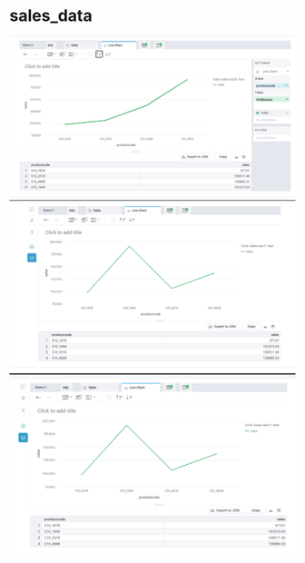 # sales_data


![](/images/sales_data_by_sales.png)
![](/images/sales_data_productcode.png)
![](/images/sales_data_sorting_by_productcode.png)

